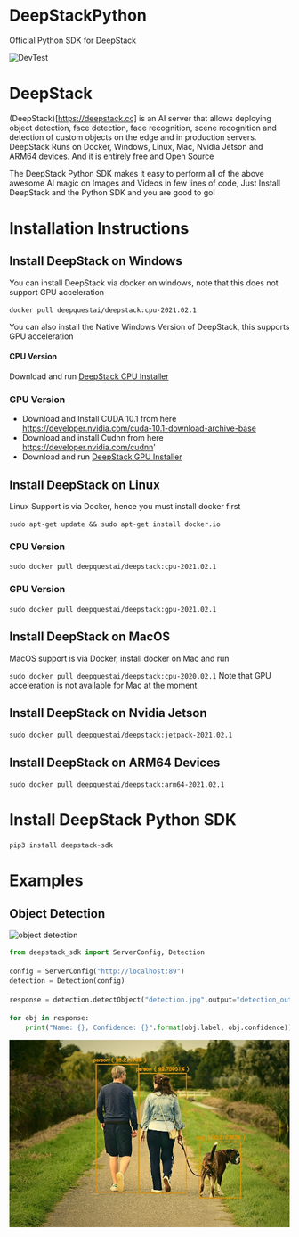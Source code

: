 # DeepStackPython
Official Python SDK for DeepStack

![DevTest](https://github.com/johnolafenwa/DeepStackPython/workflows/DevTest/badge.svg)

# DeepStack
(DeepStack)[https://deepstack.cc] is an AI server that allows deploying object detection, face detection, face recognition, scene recognition and detection of custom objects on the edge and in production servers. 
DeepStack Runs on Docker, Windows, Linux, Mac, Nvidia Jetson and ARM64 devices.
And it is entirely free and Open Source 

The DeepStack Python SDK makes it easy to perform all of the above awesome AI magic on Images and Videos in few lines of code,
Just Install DeepStack and the Python SDK and you are good to go!

# Installation Instructions

## Install DeepStack on Windows
You can install DeepStack via docker on windows, note that this does not support GPU acceleration

```docker pull deepquestai/deepstack:cpu-2021.02.1```

You can also install the Native Windows Version of DeepStack, this supports GPU acceleration

#### CPU Version
Download and run [DeepStack CPU Installer](https://github.com/johnolafenwa/DeepStack/releases/download/0.2-beta/DeepStack-Installer-CPU.2021.01.beta.exe)

### GPU Version
- Download and Install CUDA 10.1 from here https://developer.nvidia.com/cuda-10.1-download-archive-base
- Download and install Cudnn from here https://developer.nvidia.com/cudnn'
- Download and run [DeepStack GPU Installer](https://github.com/johnolafenwa/DeepStack/releases/download/0.2-beta/DeepStack-Installer-GPU.2021.01.beta.exe)

## Install DeepStack on Linux
Linux Support is via Docker, hence you must install docker first

```sudo apt-get update && sudo apt-get install docker.io```

### CPU Version
```sudo docker pull deepquestai/deepstack:cpu-2021.02.1```

### GPU Version
```sudo docker pull deepquestai/deepstack:gpu-2021.02.1```

## Install DeepStack on MacOS
MacOS support is via Docker, install docker on Mac and run

```sudo docker pull deepquestai/deepstack:cpu-2020.02.1```
Note that GPU acceleration is not available for Mac at the moment

## Install DeepStack on Nvidia Jetson
```sudo docker pull deepquestai/deepstack:jetpack-2021.02.1```

## Install DeepStack on ARM64 Devices
```sudo docker pull deepquestai/deepstack:arm64-2021.02.1```

# Install DeepStack Python SDK
```pip3 install deepstack-sdk```

# Examples

## Object Detection
![object detection](examples/detection.jpg)

```python
from deepstack_sdk import ServerConfig, Detection

config = ServerConfig("http://localhost:89")
detection = Detection(config)

response = detection.detectObject("detection.jpg",output="detection_output.jpg")

for obj in response:
    print("Name: {}, Confidence: {}".format(obj.label, obj.confidence))

```

![object detection output](examples/detection_output.jpg)




 

    
